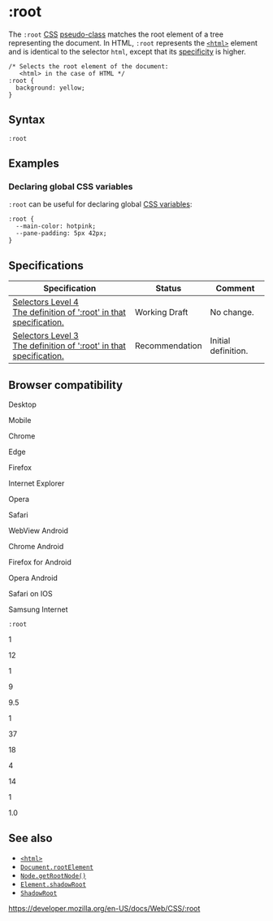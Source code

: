 # :root

The `:root` [CSS](https://developer.mozilla.org/en-US/docs/Web/CSS) [pseudo-class](pseudo-classes) matches the root element of a tree representing the document. In HTML, `:root` represents the [`<html>`](https://developer.mozilla.org/en-US/docs/Web/HTML/Element/html) element and is identical to the selector `html`, except that its [specificity](specificity) is higher.

    /* Selects the root element of the document:
       <html> in the case of HTML */
    :root {
      background: yellow;
    }

## Syntax

    :root

## Examples

### Declaring global CSS variables

`:root` can be useful for declaring global [CSS variables](using_css_custom_properties):

    :root {
      --main-color: hotpink;
      --pane-padding: 5px 42px;
    }

## Specifications

<table><thead><tr class="header"><th>Specification</th><th>Status</th><th>Comment</th></tr></thead><tbody><tr class="odd"><td><a href="https://drafts.csswg.org/selectors-4/#root-pseudo">Selectors Level 4<br />
<span class="small">The definition of ':root' in that specification.</span></a></td><td><span class="spec-wd">Working Draft</span></td><td>No change.</td></tr><tr class="even"><td><a href="https://drafts.csswg.org/selectors-3/#root-pseudo">Selectors Level 3<br />
<span class="small">The definition of ':root' in that specification.</span></a></td><td><span class="spec-rec">Recommendation</span></td><td>Initial definition.</td></tr></tbody></table>

## Browser compatibility

Desktop

Mobile

Chrome

Edge

Firefox

Internet Explorer

Opera

Safari

WebView Android

Chrome Android

Firefox for Android

Opera Android

Safari on IOS

Samsung Internet

`:root`

1

12

1

9

9.5

1

37

18

4

14

1

1.0

## See also

- [`<html>`](https://developer.mozilla.org/en-US/docs/Web/HTML/Element/html)
- [`Document.rootElement`](https://developer.mozilla.org/en-US/docs/Web/API/Document/rootElement)
- [`Node.getRootNode()`](https://developer.mozilla.org/en-US/docs/Web/API/Node/getRootNode)
- [`Element.shadowRoot`](https://developer.mozilla.org/en-US/docs/Web/API/Element/shadowRoot)
- [`ShadowRoot`](https://developer.mozilla.org/en-US/docs/Web/API/ShadowRoot)

<a href="https://developer.mozilla.org/en-US/docs/Web/CSS/:root" class="_attribution-link">https://developer.mozilla.org/en-US/docs/Web/CSS/:root</a>
